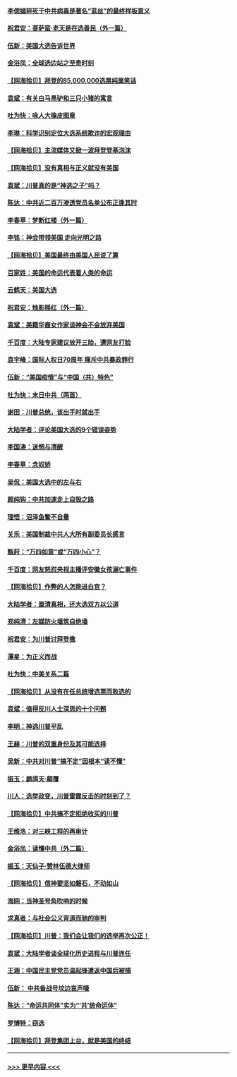 #### [李偲嫣猝死于中共病毒是著名“蓝丝”的最终样板意义](../pages/nsc993/n12628812.md?t=12181451) 
#### [祝君安：菩萨蛮·老天是在选善民（外一篇）](../pages/nsc993/n12628793.md?t=12181451) 
#### [伍新：美国大选告诉世界](../pages/nsc993/n12628768.md?t=12181451) 
#### [金浴凤：全球选边站之至贵时刻](../pages/nsc993/n12627318.md?t=12181451) 
#### [【网海拾贝】拜登的85,000,000选票纯属笑话](../pages/nsc993/n12626569.md?t=12181451) 
#### [袁斌：有关白马黑驴和三只小猪的寓言](../pages/nsc993/n12626198.md?t=12181451) 
#### [吐为快：咏人大橡皮图章](../pages/nsc993/n12624470.md?t=12181451) 
#### [李琳：科学识别定位大选系统欺诈的宏观理由](../pages/nsc993/n12624340.md?t=12181451) 
#### [【网海拾贝】主流媒体又掀一波拜登登基泡沫](../pages/nsc993/n12624000.md?t=12181451) 
#### [【网海拾贝】没有真相与正义就没有美国](../pages/nsc993/n12621885.md?t=12181451) 
#### [袁斌：川普真的是“神选之子”吗？](../pages/nsc993/n12621749.md?t=12181451) 
#### [陈达：中共近二百万渗透党员名单公布正逢其时](../pages/nsc993/n12620870.md?t=12181451) 
#### [李春草：梦断红楼（外一篇）](../pages/nsc993/n12619122.md?t=12181451) 
#### [李铭：神会带领美国 走向光明之路](../pages/nsc993/n12618584.md?t=12181451) 
#### [【网海拾贝】美国最终由美国人民说了算](../pages/nsc993/n12617255.md?t=12181451) 
#### [百家姓：美国的命运代表着人类的命运](../pages/nsc993/n12615838.md?t=12181451) 
#### [云鹤天：美国大选](../pages/nsc993/n12615994.md?t=12181451) 
#### [祝君安：烛影摇红（外一篇）](../pages/nsc993/n12615975.md?t=12181451) 
#### [袁斌：美籍华裔女作家谈神会不会放弃美国](../pages/nsc993/n12615263.md?t=12181451) 
#### [千百度：大陆专家建议放开三胎，遭网友打脸](../pages/nsc993/n12614456.md?t=12181451) 
#### [袁宇峰：国际人权日70周年 痛斥中共暴政罪行](../pages/nsc993/n12611965.md?t=12181451) 
#### [伍新：“美国疫情”与“中国（共）特色”](../pages/nsc993/n12611463.md?t=12181451) 
#### [吐为快：末日中共（两首）](../pages/nsc993/n12611461.md?t=12181451) 
#### [谢田：川普总统，该出手时就出手](../pages/nsc993/n12610905.md?t=12181451) 
#### [大陆学者：评论美国大选的9个错误姿势](../pages/nsc993/n12609586.md?t=12181451) 
#### [李国涛：迷惘与清醒](../pages/nsc993/n12607532.md?t=12181451) 
#### [李春草：念奴娇](../pages/nsc993/n12607083.md?t=12181451) 
#### [吴侃：美国大选中的左与右](../pages/nsc993/n12607054.md?t=12181451) 
#### [颜纯钩：中共加速走上自毁之路](../pages/nsc993/n12606473.md?t=12181451) 
#### [理悟：沼泽鱼鳖不自量](../pages/nsc993/n12606454.md?t=12181451) 
#### [关乐：美国制裁中共人大所有副委员长感言](../pages/nsc993/n12606442.md?t=12181451) 
#### [甄莳：“万四如意”或“万四小心”？](../pages/nsc993/n12606091.md?t=12181451) 
#### [千百度：网友怒怼央视主播评安徽女孩溺亡事件](../pages/nsc993/n12605370.md?t=12181451) 
#### [【网海拾贝】作弊的人怎能进白宫？](../pages/nsc993/n12603546.md?t=12181451) 
#### [大陆学者：厘清真相，还大选双方以公道](../pages/nsc993/n12603475.md?t=12181451) 
#### [郑纯清：左媒防火墙筑自绝墙](../pages/nsc993/n12602226.md?t=12181451) 
#### [祝君安：为川普讨拜登檄](../pages/nsc993/n12602199.md?t=12181451) 
#### [潭星：为正义而战](../pages/nsc993/n12600926.md?t=12181451) 
#### [吐为快：中美关系二篇](../pages/nsc993/n12600908.md?t=12181451) 
#### [【网海拾贝】从没有在任总统增选票而败选的](../pages/nsc993/n12600435.md?t=12181451) 
#### [袁斌：值得反川人士深思的十个问题](../pages/nsc993/n12600332.md?t=12181451) 
#### [李明：神选川普平乱](../pages/nsc993/n12599751.md?t=12181451) 
#### [王赫：川普的双重身份及其可能选择](../pages/nsc993/n12599723.md?t=12181451) 
#### [吴新：中共对川普“搞不定”因根本“读不懂”](../pages/nsc993/n12599502.md?t=12181451) 
#### [振玉：鹧鸪天‧颠覆](../pages/nsc993/n12599494.md?t=12181451) 
#### [川人：选举政变，川普雷霆反击的时刻到了？](../pages/nsc993/n12599291.md?t=12181451) 
#### [【网海拾贝】中共搞不定拒绝收买的川普](../pages/nsc993/n12598955.md?t=12181451) 
#### [王维洛：对三峡工程的再审计](../pages/nsc993/n12598436.md?t=12181451) 
#### [金浴凤：读懂中共（外二篇）](../pages/nsc993/n12597943.md?t=12181451) 
#### [振玉：天仙子‧赞林伍德大律师](../pages/nsc993/n12597929.md?t=12181451) 
#### [【网海拾贝】信神要坚如磐石，不动如山](../pages/nsc993/n12597901.md?t=12181451) 
#### [海网：当神圣号角吹响的时候](../pages/nsc993/n12595891.md?t=12181451) 
#### [求真者：与社会公义背道而驰的审判](../pages/nsc993/n12595868.md?t=12181451) 
#### [【网海拾贝】川普：我们会让我们的选举再次公正！](../pages/nsc993/n12594930.md?t=12181451) 
#### [袁斌：大陆学者谈全球化历史进程与川普连任](../pages/nsc993/n12594690.md?t=12181451) 
#### [王涵：中国民主党党员温起锋遣返中国后被捕](../pages/nsc993/n12594540.md?t=12181451) 
#### [伍新： 中共备战号坟边哀声嚎](../pages/nsc993/n12593086.md?t=12181451) 
#### [陈达：“命运共同体”实为“‘共’统命运体”](../pages/nsc993/n12590865.md?t=12181451) 
#### [罗博特：窃选](../pages/nsc993/n12590619.md?t=12181451) 
#### [【网海拾贝】拜登集团上台，就是美国的终结](../pages/nsc993/n12589725.md?t=12181451) 

----
#### [ >>> 更早内容 <<< ](../indexes/nsc993-earlier.md)
